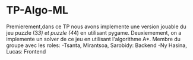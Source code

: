 # TP-Algo-ML
Premierement,dans ce TP nous avons implemente une version jouable du jeu puzzle (3*3) et puzzle (4*4) en utilisant pygame. 
Deuxiemement, on a implemente un solver de ce jeu en utilisant l'algorithme A*.
Membre du groupe avec les roles:
-Tsanta, Mirantsoa, Sarobidy: Backend
-Ny Hasina, Lucas: Frontend
